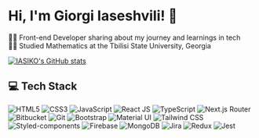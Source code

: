 # Hi, I'm Giorgi Iaseshvili! 👋

👨‍💻 Front-end Developer sharing about my journey and learnings in tech <br/>
👨‍🎓 Studied Mathematics at the Tbilisi State University, Georgia <br/>

[![IASIKO's GitHub stats](https://github-readme-stats.vercel.app/api?username=IASIKO)](https://github.com/IASIKO/github-readme-stats)

## 💻 Tech Stack

![HTML5](https://img.shields.io/badge/-HTML5-E34F26?style=flat-square&logo=html5&logoColor=white)
![CSS3](https://img.shields.io/badge/-CSS3-1572B6?style=flat-square&logo=css3&logoColor=white)
![JavaScript](https://img.shields.io/badge/-JavaScript-F7DF1E?style=flat-square&logo=javascript&logoColor=black)
![React JS](https://img.shields.io/badge/-React-61DAFB?style=flat-square&logo=react&logoColor=white)
![TypeScript](https://img.shields.io/badge/-TypeScript-3178C6?style=flat-square&logo=typescript&logoColor=white)
![Next.js Router](https://img.shields.io/badge/-Next.js%20Router-000000?style=flat-square&logo=next.js&logoColor=white)
![Bitbucket](https://img.shields.io/badge/-Bitbucket-0052CC?style=flat-square&logo=bitbucket&logoColor=white)
![Git](https://img.shields.io/badge/-Git-F05032?style=flat-square&logo=git&logoColor=white)
![Bootstrap](https://img.shields.io/badge/-Bootstrap-7952B3?style=flat-square&logo=bootstrap&logoColor=white)
![Material UI](https://img.shields.io/badge/-Material%20UI-0081CB?style=flat-square&logo=material-ui&logoColor=white)
![Tailwind CSS](https://img.shields.io/badge/-Tailwind%20CSS-38B2AC?style=flat-square&logo=tailwind-css&logoColor=white)
![Styled-components](https://img.shields.io/badge/-Styled--components-DB7093?style=flat-square&logo=styled-components&logoColor=white)
![Firebase](https://img.shields.io/badge/-Firebase-FFCA28?style=flat-square&logo=firebase&logoColor=black)
![MongoDB](https://img.shields.io/badge/-MongoDB-47A248?style=flat-square&logo=mongodb&logoColor=white)
![Jira](https://img.shields.io/badge/-Jira-0052CC?style=flat-square&logo=jira-software&logoColor=white)
![Redux](https://img.shields.io/badge/-Redux-764ABC?style=flat-square&logo=redux&logoColor=white)
![Jest](https://img.shields.io/badge/-Jest-C21325?style=flat-square&logo=jest&logoColor=white)
